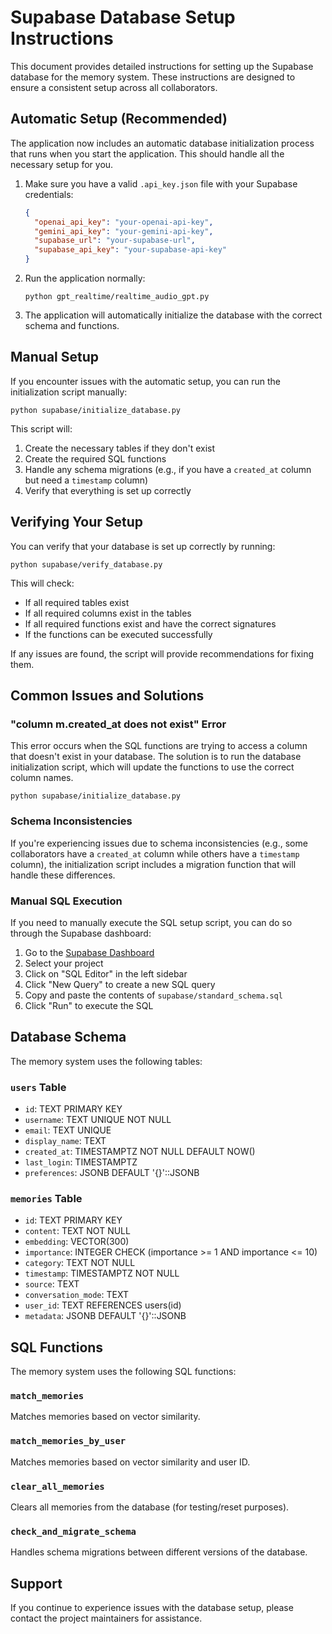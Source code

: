 # Supabase Database Setup Instructions

This document provides detailed instructions for setting up the Supabase database for the memory system. These instructions are designed to ensure a consistent setup across all collaborators.

## Automatic Setup (Recommended)

The application now includes an automatic database initialization process that runs when you start the application. This should handle all the necessary setup for you.

1. Make sure you have a valid `.api_key.json` file with your Supabase credentials:
   ```json
   {
     "openai_api_key": "your-openai-api-key",
     "gemini_api_key": "your-gemini-api-key",
     "supabase_url": "your-supabase-url",
     "supabase_api_key": "your-supabase-api-key"
   }
   ```

2. Run the application normally:
   ```
   python gpt_realtime/realtime_audio_gpt.py
   ```

3. The application will automatically initialize the database with the correct schema and functions.

## Manual Setup

If you encounter issues with the automatic setup, you can run the initialization script manually:

```
python supabase/initialize_database.py
```

This script will:
1. Create the necessary tables if they don't exist
2. Create the required SQL functions
3. Handle any schema migrations (e.g., if you have a `created_at` column but need a `timestamp` column)
4. Verify that everything is set up correctly

## Verifying Your Setup

You can verify that your database is set up correctly by running:

```
python supabase/verify_database.py
```

This will check:
- If all required tables exist
- If all required columns exist in the tables
- If all required functions exist and have the correct signatures
- If the functions can be executed successfully

If any issues are found, the script will provide recommendations for fixing them.

## Common Issues and Solutions

### "column m.created_at does not exist" Error

This error occurs when the SQL functions are trying to access a column that doesn't exist in your database. The solution is to run the database initialization script, which will update the functions to use the correct column names.

```
python supabase/initialize_database.py
```

### Schema Inconsistencies

If you're experiencing issues due to schema inconsistencies (e.g., some collaborators have a `created_at` column while others have a `timestamp` column), the initialization script includes a migration function that will handle these differences.

### Manual SQL Execution

If you need to manually execute the SQL setup script, you can do so through the Supabase dashboard:

1. Go to the [Supabase Dashboard](https://app.supabase.com/)
2. Select your project
3. Click on "SQL Editor" in the left sidebar
4. Click "New Query" to create a new SQL query
5. Copy and paste the contents of `supabase/standard_schema.sql`
6. Click "Run" to execute the SQL

## Database Schema

The memory system uses the following tables:

### `users` Table
- `id`: TEXT PRIMARY KEY
- `username`: TEXT UNIQUE NOT NULL
- `email`: TEXT UNIQUE
- `display_name`: TEXT
- `created_at`: TIMESTAMPTZ NOT NULL DEFAULT NOW()
- `last_login`: TIMESTAMPTZ
- `preferences`: JSONB DEFAULT '{}'::JSONB

### `memories` Table
- `id`: TEXT PRIMARY KEY
- `content`: TEXT NOT NULL
- `embedding`: VECTOR(300)
- `importance`: INTEGER CHECK (importance >= 1 AND importance <= 10)
- `category`: TEXT NOT NULL
- `timestamp`: TIMESTAMPTZ NOT NULL
- `source`: TEXT
- `conversation_mode`: TEXT
- `user_id`: TEXT REFERENCES users(id)
- `metadata`: JSONB DEFAULT '{}'::JSONB

## SQL Functions

The memory system uses the following SQL functions:

### `match_memories`
Matches memories based on vector similarity.

### `match_memories_by_user`
Matches memories based on vector similarity and user ID.

### `clear_all_memories`
Clears all memories from the database (for testing/reset purposes).

### `check_and_migrate_schema`
Handles schema migrations between different versions of the database.

## Support

If you continue to experience issues with the database setup, please contact the project maintainers for assistance.
